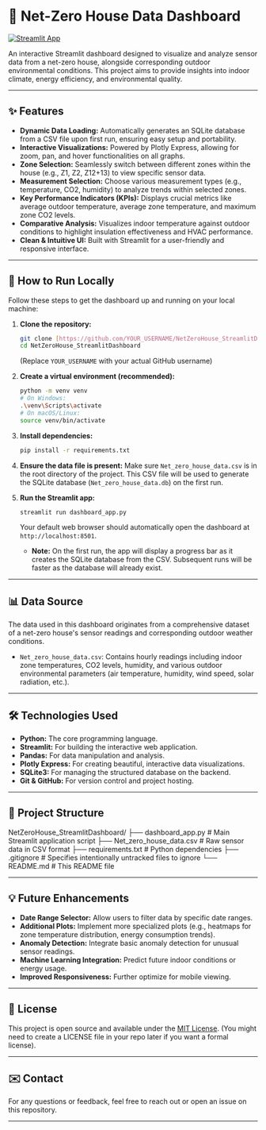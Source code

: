 # 🏡 Net-Zero House Data Dashboard

[![Streamlit App](https://static.streamlit.io/badges/streamlit_badge_black_white.svg)](YOUR_STREAMLIT_CLOUD_URL_HERE)

An interactive Streamlit dashboard designed to visualize and analyze sensor data from a net-zero house, alongside corresponding outdoor environmental conditions. This project aims to provide insights into indoor climate, energy efficiency, and environmental quality.

---

## ✨ Features

* **Dynamic Data Loading:** Automatically generates an SQLite database from a CSV file upon first run, ensuring easy setup and portability.
* **Interactive Visualizations:** Powered by Plotly Express, allowing for zoom, pan, and hover functionalities on all graphs.
* **Zone Selection:** Seamlessly switch between different zones within the house (e.g., Z1, Z2, Z12+13) to view specific sensor data.
* **Measurement Selection:** Choose various measurement types (e.g., temperature, CO2, humidity) to analyze trends within selected zones.
* **Key Performance Indicators (KPIs):** Displays crucial metrics like average outdoor temperature, average zone temperature, and maximum zone CO2 levels.
* **Comparative Analysis:** Visualizes indoor temperature against outdoor conditions to highlight insulation effectiveness and HVAC performance.
* **Clean & Intuitive UI:** Built with Streamlit for a user-friendly and responsive interface.

---

## 🚀 How to Run Locally

Follow these steps to get the dashboard up and running on your local machine:

1.  **Clone the repository:**
    ```bash
    git clone [https://github.com/YOUR_USERNAME/NetZeroHouse_StreamlitDashboard.git](https://github.com/YOUR_USERNAME/NetZeroHouse_StreamlitDashboard.git)
    cd NetZeroHouse_StreamlitDashboard
    ```
    (Replace `YOUR_USERNAME` with your actual GitHub username)

2.  **Create a virtual environment (recommended):**
    ```bash
    python -m venv venv
    # On Windows:
    .\venv\Scripts\activate
    # On macOS/Linux:
    source venv/bin/activate
    ```

3.  **Install dependencies:**
    ```bash
    pip install -r requirements.txt
    ```

4.  **Ensure the data file is present:**
    Make sure `Net_zero_house_data.csv` is in the root directory of the project. This CSV file will be used to generate the SQLite database (`Net_zero_house_data.db`) on the first run.

5.  **Run the Streamlit app:**
    ```bash
    streamlit run dashboard_app.py
    ```
    Your default web browser should automatically open the dashboard at `http://localhost:8501`.

    * **Note:** On the first run, the app will display a progress bar as it creates the SQLite database from the CSV. Subsequent runs will be faster as the database will already exist.

---

## 📊 Data Source

The data used in this dashboard originates from a comprehensive dataset of a net-zero house's sensor readings and corresponding outdoor weather conditions.
* `Net_zero_house_data.csv`: Contains hourly readings including indoor zone temperatures, CO2 levels, humidity, and various outdoor environmental parameters (air temperature, humidity, wind speed, solar radiation, etc.).

---

## 🛠️ Technologies Used

* **Python:** The core programming language.
* **Streamlit:** For building the interactive web application.
* **Pandas:** For data manipulation and analysis.
* **Plotly Express:** For creating beautiful, interactive data visualizations.
* **SQLite3:** For managing the structured database on the backend.
* **Git & GitHub:** For version control and project hosting.

---

## 📁 Project Structure

NetZeroHouse_StreamlitDashboard/
├── dashboard_app.py          # Main Streamlit application script
├── Net_zero_house_data.csv   # Raw sensor data in CSV format
├── requirements.txt          # Python dependencies
├── .gitignore                # Specifies intentionally untracked files to ignore
└── README.md                 # This README file

---

## 💡 Future Enhancements

* **Date Range Selector:** Allow users to filter data by specific date ranges.
* **Additional Plots:** Implement more specialized plots (e.g., heatmaps for zone temperature distribution, energy consumption trends).
* **Anomaly Detection:** Integrate basic anomaly detection for unusual sensor readings.
* **Machine Learning Integration:** Predict future indoor conditions or energy usage.
* **Improved Responsiveness:** Further optimize for mobile viewing.

---

## 📄 License

This project is open source and available under the [MIT License](LICENSE).
(You might need to create a LICENSE file in your repo later if you want a formal license).

---

## ✉️ Contact

For any questions or feedback, feel free to reach out or open an issue on this repository.

---